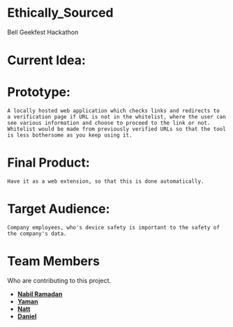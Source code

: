 # Ethically_Sourced
Bell Geekfest Hackathon 

# Current Idea:

# Prototype:
    A locally hosted web application which checks links and redirects to  a verification page if URL is not in the whitelist, where the user can see various information and choose to proceed to the link or not. Whitelist would be made from previously verified URLs so that the tool is less bothersome as you keep using it.

# Final Product:
    Have it as a web extension, so that this is done automatically.

# Target Audience:
    Company employees, who's device safety is important to the safety of the company's data.

# Team Members
Who are contributing to this project.

- **[Nabil Ramadan](https://github.com/Nabil-Rn)**
- **[Yaman](https://github.com/ZYMNZ)**
- **[Natt](https://github.com/nattdecodes)**
- **[Daniel](https://github.com/DatPika)**
